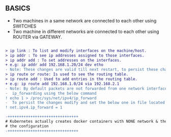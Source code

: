 ## BASICS

- Two machines in a same network are connected to each other using SWITCHES
- Two machine in different networks are connected to each other using ROUTER via GATEWAY.

```diff

> ip link : To list and modify interfaces on the machine/host.
> ip addr : To see ip addresses assigned to those interfaces.
> ip addr add : To set addresses on the interfaces.
+ e.g: ip addr add 192.168.1.20/24 dev etho
- Note: These changes are valid till next restart, to persist these changes we need to update etc/network interfaces file.
> ip route or route: Is used to see the routing table.
> ip route add : Used to add entries in the routing table.
+ e.g: ip route add 192.168.1.0/24 via 192.168.2.1
- Note: By default packets are not forwarded from one network interface to other, to make this happen we need to enable
-  ip_forwarding using the below command 
! echo 1 > /proc/sys/net/ipv4/ip_forward
-  To persist the changes modify and set the below one in file located at /etc/sysctl.conf  
! net.ipv4.ip_forward = 1 

-+++++++++++++++++++++++++++++++
# Kubernetes actually creates docker containers with NONE network & then invokes CNI plugins which takes care of rest of 
# the configuration
-+++++++++++++++++++++++++++++++


```
